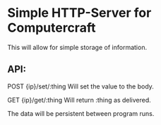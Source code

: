 # Simple HTTP-Server for Computercraft

This will allow for simple storage of information.

## API:
POST {ip}/set/:thing
Will set the value to the body.

GET {ip}/get/:thing
Will return :thing as delivered.


The data will be persistent between program runs.